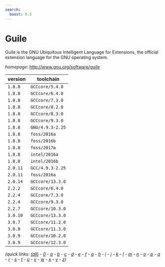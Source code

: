 ```yaml
---
search:
  boost: 0.5
---
```

# Guile

Guile is the GNU Ubiquitous Intelligent Language for Extensions,  the official extension language for the GNU operating system.

*homepage*: <http://www.gnu.org/software/guile>

version | toolchain
--------|----------
``1.8.8`` | ``GCCcore/5.4.0``
``1.8.8`` | ``GCCcore/6.4.0``
``1.8.8`` | ``GCCcore/7.3.0``
``1.8.8`` | ``GCCcore/8.2.0``
``1.8.8`` | ``GCCcore/8.3.0``
``1.8.8`` | ``GCCcore/9.3.0``
``1.8.8`` | ``GNU/4.9.3-2.25``
``1.8.8`` | ``foss/2016a``
``1.8.8`` | ``foss/2016b``
``1.8.8`` | ``foss/2017a``
``1.8.8`` | ``intel/2016a``
``1.8.8`` | ``intel/2016b``
``2.0.11`` | ``GCC/4.9.3-2.25``
``2.0.11`` | ``foss/2016a``
``2.0.14`` | ``GCCcore/13.3.0``
``2.2.2`` | ``GCCcore/6.4.0``
``2.2.4`` | ``GCCcore/7.3.0``
``2.2.4`` | ``GCCcore/9.3.0``
``2.2.7`` | ``GCCcore/10.3.0``
``3.0.10`` | ``GCCcore/13.3.0``
``3.0.7`` | ``GCCcore/11.2.0``
``3.0.8`` | ``GCCcore/11.3.0``
``3.0.9`` | ``GCCcore/10.2.0``
``3.0.9`` | ``GCCcore/12.3.0``


*(quick links: [(all)](../index.md) - [0](../0/index.md) - [a](../a/index.md) - [b](../b/index.md) - [c](../c/index.md) - [d](../d/index.md) - [e](../e/index.md) - [f](../f/index.md) - [g](../g/index.md) - [h](../h/index.md) - [i](../i/index.md) - [j](../j/index.md) - [k](../k/index.md) - [l](../l/index.md) - [m](../m/index.md) - [n](../n/index.md) - [o](../o/index.md) - [p](../p/index.md) - [q](../q/index.md) - [r](../r/index.md) - [s](../s/index.md) - [t](../t/index.md) - [u](../u/index.md) - [v](../v/index.md) - [w](../w/index.md) - [x](../x/index.md) - [y](../y/index.md) - [z](../z/index.md))*

